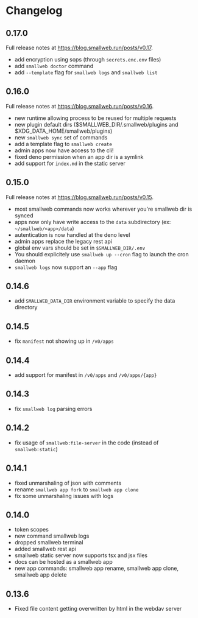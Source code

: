 # Changelog

## 0.17.0

Full release notes at <https://blog.smallweb.run/posts/v0.17>.

- add encryption using sops (through `secrets.enc.env` files)
- add `smallweb doctor` command
- add `--template` flag for `smallweb logs` and `smallweb list`

## 0.16.0

Full release notes at <https://blog.smallweb.run/posts/v0.16>.

- new runtime allowing process to be reused for multiple requests
- new plugin default dirs ($SMALLWEB_DIR/.smallweb/plugins and $XDG_DATA_HOME/smallweb/plugins)
- new `smallweb sync` set of commands
- add a template flag to `smallweb create`
- admin apps now have access to the cli!
- fixed deno permission when an app dir is a symlink
- add support for `index.md` in the static server

## 0.15.0

Full release notes at <https://blog.smallweb.run/posts/v0.15>.

- most smallweb commands now works wherever you're smallweb dir is synced
- apps now only have write access to the `data` subdirectory (ex: `~/smallweb/<app>/data`)
- autentication is now handled at the deno level
- admin apps replace the legacy rest api
- global env vars should be set in `$SMALLWEB_DIR/.env`
- You should explicitely use `smallweb up --cron` flag to launch the cron daemon
- `smallweb logs` now support an `--app` flag

## 0.14.6

- add `SMALLWEB_DATA_DIR` environment variable to specify the data directory

## 0.14.5

- fix `manifest` not showing up in `/v0/apps`

## 0.14.4

- add support for manifest in `/v0/apps` and `/v0/apps/{app}`

## 0.14.3

- fix `smallweb log` parsing errors

## 0.14.2

- fix usage of `smallweb:file-server` in the code (instead of `smallweb:static`)

## 0.14.1

- fixed unmarshaling of json with comments
- rename `smallweb app fork` to `smallweb app clone`
- fix some unmarshaling issues with logs

## 0.14.0

- token scopes
- new command smallweb logs
- dropped smallweb terminal
- added smallweb rest api
- smallweb static server now supports tsx and jsx files
- docs can be hosted as a smallweb app
- new app commands: smallweb app rename, smallweb app clone, smallweb app delete

## 0.13.6

- Fixed file content getting overwritten by html in the webdav server
